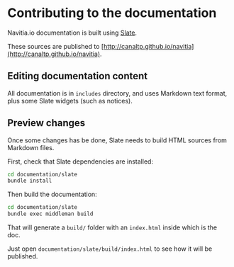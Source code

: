 # Contributing to the documentation

Navitia.io documentation is built using [Slate](https://github.com/tripit/slate).

These sources are published to [http://canaltp.github.io/navitia](http://canaltp.github.io/navitia).


## Editing documentation content

All documentation is in `includes` directory, and uses Markdown text format,
plus some Slate widgets (such as notices).


## Preview changes

Once some changes has be done, Slate needs to build HTML sources from Markdown files.

First, check that Slate dependencies are installed:

``` bash
cd documentation/slate
bundle install
```

Then build the documentation:

``` bash
cd documentation/slate
bundle exec middleman build
```

That will generate a `build/` folder with an `index.html` inside which is the doc.

Just open `documentation/slate/build/index.html` to see how it will be published.
